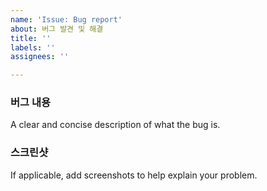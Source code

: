 ```yaml
---
name: 'Issue: Bug report'
about: 버그 발견 및 해결
title: ''
labels: ''
assignees: ''

---
```


### **버그 내용**
A clear and concise description of what the bug is.

### **스크린샷**
If applicable, add screenshots to help explain your problem.
